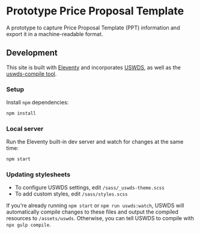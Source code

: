 # Prototype Price Proposal Template

A prototype to capture Price Proposal Template (PPT) information and export it in a machine-readable format.

## Development

This site is built with [Eleventy](https://www.11ty.dev/) and incorporates [USWDS](https://designsystem.digital.gov/), as well as the [uswds-compile tool](https://designsystem.digital.gov/documentation/getting-started/developers/phase-two-compile/).

### Setup

Install `npm` dependencies:

```bash
npm install
```

### Local server

Run the Eleventy built-in dev server and watch for changes at the same time:

```bash
npm start
```

### Updating stylesheets

* To configure USWDS settings, edit `/sass/_uswds-theme.scss`
* To add custom styles, edit `/sass/styles.scss`

If you're already running `npm start` or `npm run uswds:watch`, USWDS will automatically compile changes to these files and output the compiled resources to `/assets/uswds`. Otherwise, you can tell USWDS to compile with `npx gulp compile`.
